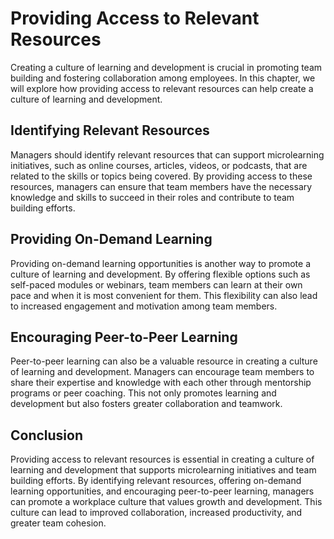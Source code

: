 # Providing Access to Relevant Resources

Creating a culture of learning and development is crucial in promoting team building and fostering collaboration among employees. In this chapter, we will explore how providing access to relevant resources can help create a culture of learning and development.

Identifying Relevant Resources
------------------------------

Managers should identify relevant resources that can support microlearning initiatives, such as online courses, articles, videos, or podcasts, that are related to the skills or topics being covered. By providing access to these resources, managers can ensure that team members have the necessary knowledge and skills to succeed in their roles and contribute to team building efforts.

Providing On-Demand Learning
----------------------------

Providing on-demand learning opportunities is another way to promote a culture of learning and development. By offering flexible options such as self-paced modules or webinars, team members can learn at their own pace and when it is most convenient for them. This flexibility can also lead to increased engagement and motivation among team members.

Encouraging Peer-to-Peer Learning
---------------------------------

Peer-to-peer learning can also be a valuable resource in creating a culture of learning and development. Managers can encourage team members to share their expertise and knowledge with each other through mentorship programs or peer coaching. This not only promotes learning and development but also fosters greater collaboration and teamwork.

Conclusion
----------

Providing access to relevant resources is essential in creating a culture of learning and development that supports microlearning initiatives and team building efforts. By identifying relevant resources, offering on-demand learning opportunities, and encouraging peer-to-peer learning, managers can promote a workplace culture that values growth and development. This culture can lead to improved collaboration, increased productivity, and greater team cohesion.
